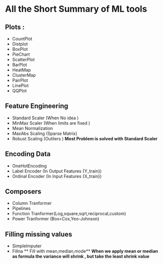 # All the Short Summary of ML tools 

## Plots :
- CountPlot
- Distplot
-  BoxPlot 
- PieChart 
- ScatterPlot 
- BarPlot
- HeatMap 
- ClusterMap
- PairPlot
- LinePlot
- QQPlot

## Feature Engineering 
- Standard Scaler (When No idea )
- MinMax Scaler (When limits are fixed )
- Mean Normalization 
- MaxAbs Scaling (Sparse Matrix)
- Robust Scaling (Outliers )
**Most Problem is solved with Standard Scaler**


## Encoding Data 
-  OneHotEncoding
- Label Encoder (In Output Features {Y_train})
- Ordinal Encoder (In Input Features {X_train})

## Composers 
- Column Tranformer
- Pipelines 
- Function Tranformer(Log,square,sqrt,reciprocal,custom)
- Power Tranformer (Box=Cox,Yeo-Johnson)

## Filling missing values 
 - SimpleImputer 
 - Fillna 
 ** Fill with mean,median,mode**
 **When we apply mean or median as formula the variance will shrink , but take the least shrink value**




